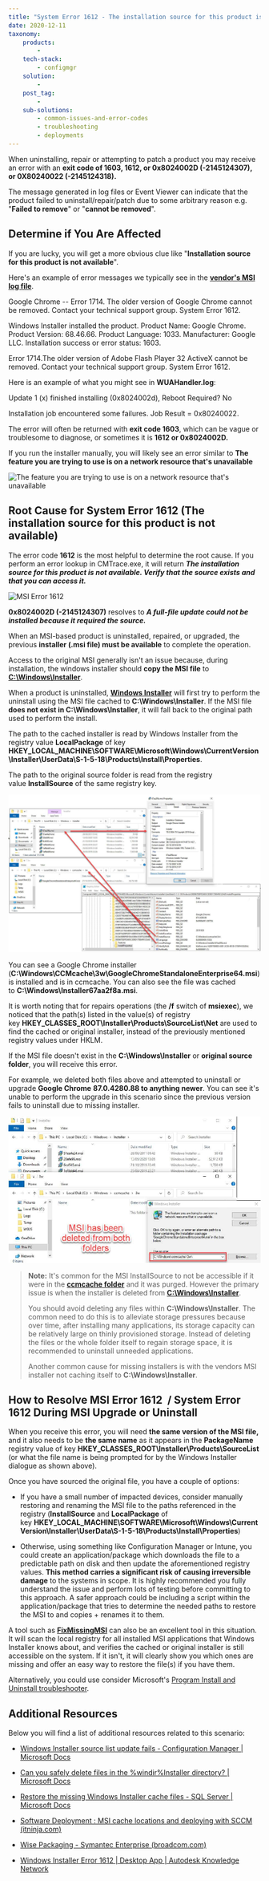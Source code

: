 ```yaml
---
title: "System Error 1612 - The installation source for this product is not available."
date: 2020-12-11
taxonomy:
    products:
        - 
    tech-stack:
        - configmgr
    solution:
        - 
    post_tag:
        - 
    sub-solutions:
        - common-issues-and-error-codes
        - troubleshooting
        - deployments
---
```


When uninstalling, repair or attempting to patch a product you may receive an error with an **exit code of 1603, 1612, or 0x8024002D (-2145124307), or 0X80240022 (-2145124318).**

The message generated in log files or Event Viewer can indicate that the product failed to uninstall/repair/patch due to some arbitrary reason e.g. "**Failed to remove**" or "**cannot be removed**".

## Determine if You Are Affected

If you are lucky, you will get a more obvious clue like "**Installation source for this product is not available**".

Here's an example of error messages we typically see in the **[vendor's MSI log file](https://patchmypc.com/custom-options-available-for-third-party-updates-and-applications#install-logging)**.

Google Chrome -- Error 1714. The older version of Google Chrome cannot be removed. Contact your technical support group. System Error 1612.

Windows Installer installed the product. Product Name: Google Chrome. Product Version: 68.46.66. Product Language: 1033. Manufacturer: Google LLC. Installation success or error status: 1603.

Error 1714.The older version of Adobe Flash Player 32 ActiveX cannot be removed. Contact your technical support group. System Error 1612.

Here is an example of what you might see in **WUAHandler.log**:

Update 1 (x) finished installing (0x8024002d), Reboot Required? No

Installation job encountered some failures. Job Result = 0x80240022.

The error will often be returned with **exit code 1603**, which can be vague or troublesome to diagnose, or sometimes it is **1612 or 0x8024002D.**

If you run the installer manually, you will likely see an error similar to **The feature you are trying to use is on a network resource that's unavailable**

![The feature you are trying to use is on a network resource that's unavailable](images/The-feature-you-are-trying-to-use-is-on-a-network-resource-thats-unavailable.png)

## Root Cause for System Error 1612 (The installation source for this product is not available)

The error code **1612** is the most helpful to determine the root cause. If you perform an error lookup in CMTrace.exe, it will return **_The installation source for this product is not available. Verify that the source exists and that you can access it._**

![MSI Error 1612](images/MSI-Error-1612.png)

**0x8024002D (-2145124307)** resolves to _**A full-file update could not be installed because it required the source.**_

When an MSI-based product is uninstalled, repaired, or upgraded, the previous **installer (.msi file) must be available** to complete the operation.

Access to the original MSI generally isn't an issue because, during installation, the windows installer should **copy the MSI file** to **[C:\\Windows\\Installer](https://docs.microsoft.com/en-us/archive/blogs/joscon/can-you-safely-delete-files-in-the-windirinstaller-directory)**.

When a product is uninstalled, **[Windows Installer](https://docs.microsoft.com/en-us/windows/win32/msi/windows-installer-portal)** will first try to perform the uninstall using the MSI file cached to **C:\\Windows\\Installer**. If the MSI file **does not exist in C:\\Windows\\Installer**, it will fall back to the original path used to perform the install.

The path to the cached installer is read by Windows Installer from the registry value **LocalPackage** of key **HKEY\_LOCAL\_MACHINE\\SOFTWARE\\Microsoft\\Windows\\CurrentVersion\\Installer\\UserData\\S-1-5-18\\Products\\Install\\Properties**.

The path to the original source folder is read from the registry value **InstallSource** of the same registry key.

![](../../_images/2020-12-11_15-27-56-2.jpg)

You can see a Google Chrome installer (**C:\\Windows\\CCMcache\\3w\\GoogleChromeStandaloneEnterprise64.msi**) is installed and is in ccmcache. You can also see the file was cached to **C:\\Windows\\Installer67aa2f8a.msi**.

It is worth noting that for repairs operations (the **/f** switch of **msiexec**), we noticed that the path(s) listed in the value(s) of registry key **HKEY\_CLASSES\_ROOT\\Installer\\Products\\SourceList\\Net** are used to find the cached or original installer, instead of the previously mentioned registry values under HKLM.

If the MSI file doesn't exist in the **C:\\Windows\\Installer** or **original source folder**, you will receive this error.

For example, we deleted both files above and attempted to uninstall or upgrade **Google Chrome** **87.0.4280.88 to anything newer**. You can see it's unable to perform the upgrade in this scenario since the previous version fails to uninstall due to missing installer.

![](../../_images/2020-12-11_15-42-53.jpg)

> **Note:** It's common for the MSI InstallSource to not be accessible if it were in the **[ccmcache folder](https://docs.microsoft.com/en-us/mem/configmgr/core/clients/manage/manage-clients#BKMK_ClientCache)** and it was purged. However the primary issue is when the installer is deleted from **[C:\\Windows\\Installer](https://docs.microsoft.com/en-us/archive/blogs/joscon/can-you-safely-delete-files-in-the-windirinstaller-directory)**.
> 
> You should avoid deleting any files within **C:\\Windows\\Installer**. The common need to do this is to alleviate storage pressures because over time, after installing many applications, its storage capacity can be relatively large on thinly provisioned storage. Instead of deleting the files or the whole folder itself to regain storage space, it is recommended to uninstall unneeded applications.
> 
> Another common cause for missing installers is with the vendors MSI installer not caching itself to **C:\\Windows\\Installer**.

## How to Resolve MSI Error 1612  / System Error 1612 During MSI Upgrade or Uninstall

When you receive this error, you will need **the same version of the MSI file,** and it also needs to be **the same name** as it appears in the **PackageName** registry value of key **HKEY\_CLASSES\_ROOT\\Installer\\Products\\SourceList** (or what the file name is being prompted for by the Windows Installer dialogue as shown above).

Once you have sourced the original file, you have a couple of options:

- If you have a small number of impacted devices, consider manually restoring and renaming the MSI file to the paths referenced in the registry (**InstallSource** and **LocalPackage** of key **HKEY\_LOCAL\_MACHINE\\SOFTWARE\\Microsoft\\Windows\\CurrentVersion\\Installer\\UserData\\S-1-5-18\\Products\\Install\\Properties**)

- Otherwise, using something like Configuration Manager or Intune, you could create an application/package which downloads the file to a predictable path on disk and then update the aforementioned registry values. **This method carries a significant risk of causing irreversible damage** to the systems in scope. It is highly recommended you fully understand the issue and perform lots of testing before committing to this approach. A safer approach could be including a script within the application/package that tries to determine the needed paths to restore the MSI to and copies + renames it to them.

A tool such as **[FixMissingMSI](https://github.com/suyouquan/SQLSetupTools#fixmissingmsi-version-22 "FixMissingMSI")** can also be an excellent tool in this situation. It will scan the local registry for all installed MSI applications that Windows Installer knows about, and verifies the cached or original installer is still accessible on the system. If it isn't, it will clearly show you which ones are missing and offer an easy way to restore the file(s) if you have them.

Alternatively, you could use consider Microsoft's [Program Install and Uninstall troubleshooter](https://support.microsoft.com/en-us/topic/fix-problems-that-block-programs-from-being-installed-or-removed-cca7d1b6-65a9-3d98-426b-e9f927e1eb4d).

## Additional Resources

Below you will find a list of additional resources related to this scenario:

- [Windows Installer source list update fails - Configuration Manager | Microsoft Docs](https://docs.microsoft.com/en-us/troubleshoot/mem/configmgr/windows-installer-source-list-update-fails)

- [Can you safely delete files in the %windir%Installer directory? | Microsoft Docs](https://docs.microsoft.com/en-us/archive/blogs/joscon/can-you-safely-delete-files-in-the-windirinstaller-directory)

- [Restore the missing Windows Installer cache files - SQL Server | Microsoft Docs](https://docs.microsoft.com/en-us/troubleshoot/sql/install/restore-missing-windows-installer-cache-files)

- [Software Deployment : MSI cache locations and deploying with SCCM (itninja.com)](https://www.itninja.com/question/msi-cache-locations-and-deploying-with-sccm#:~:text=MSI%20files%20are%20cached%20in%20the%20Windows%20Installer,CAB%20file%20steamed%20into%20the%20MSI%20are%20OK.)

- [Wise Packaging - Symantec Enterprise (broadcom.com)](https://community.broadcom.com/symantecenterprise/communities/community-home/librarydocuments/viewdocument?DocumentKey=358ba549-46f7-4185-a089-89d92ef87893&CommunityKey=41d8253b-a238-4563-8718-ed7623beafbc&tab=librarydocuments)

- [Windows Installer Error 1612 | Desktop App | Autodesk Knowledge Network](https://knowledge.autodesk.com/support/desktop-app/learn-explore/caas/CloudHelp/cloudhelp/ENU/DesktopApp-Content/files/GUID-1F985644-50D5-47DE-9F81-C6C3E182E762-htm.html)
